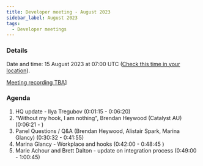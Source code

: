 ```yaml
---
title: Developer meeting - August 2023
sidebar_label: August 2023
tags:
  - Developer meetings
---
```


### Details

Date and time: 15 August 2023 at 07:00 UTC ([Check this time in your location](https://www.timeanddate.com/worldclock/fixedtime.html?msg=Moodle+Developer+meeting+-+August+2023&iso=20230815T07&p1=1440&ah=1)).

[Meeting recording TBA](https://recordings.rna1.blindsidenetworks.com/moodlehq/e9b35f3e7056aa2378e3076420f2f69ba6e0cd9e-1692082373539/capture/)]

### Agenda

1. HQ update - Ilya Tregubov (0:01:15 - 0:06:20)
2. "Without my hook, I am nothing", Brendan Heywood (Catalyst AU) (0:06:21 - )
3. Panel Questions / Q&A (Brendan Heywood, Alistair Spark, Marina Glancy) (0:30:32 - 0:41:55)
4. Marina Glancy -  Workplace and hooks (0:42:00 - 0:48:45 )
5. Marie Achour and Brett Dalton - update on integration process (0:49:00 - 1:00:45)
